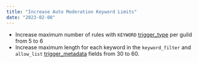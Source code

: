 ```yaml
---
title: "Increase Auto Moderation Keyword Limits"
date: "2023-02-08"
---
```


* Increase maximum number of rules with `KEYWORD` [trigger\_type](#DOCS_RESOURCES_AUTO_MODERATION/auto-moderation-rule-object-trigger-types) per guild from 5 to 6
* Increase maximum length for each keyword in the `keyword_filter` and `allow_list` [trigger\_metadata](#DOCS_RESOURCES_AUTO_MODERATION/auto-moderation-rule-object-trigger-metadata) fields from 30 to 60.
